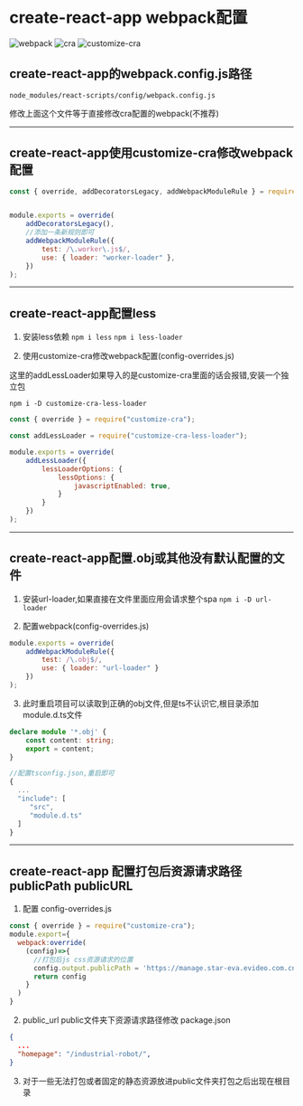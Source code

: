 # create-react-app webpack配置

![webpack](https://img.shields.io/badge/webpack-5-blue)
![cra](https://img.shields.io/badge/create--react--app-5-ff69b4)
![customize-cra](https://img.shields.io/badge/customize--cra-5-yellow)

## create-react-app的webpack.config.js路径

`node_modules/react-scripts/config/webpack.config.js`

修改上面这个文件等于直接修改cra配置的webpack(不推荐)

----------

## create-react-app使用customize-cra修改webpack配置

``` JavaScript
const { override, addDecoratorsLegacy, addWebpackModuleRule } = require('customize-cra');


module.exports = override(
    addDecoratorsLegacy(),
    //添加一条新规则即可
    addWebpackModuleRule({
        test: /\.worker\.js$/,
        use: { loader: "worker-loader" },
    })
);
```

----------

## create-react-app配置less

1. 安装less依赖
`npm i less`
`npm i less-loader`

2. 使用customize-cra修改webpack配置(config-overrides.js)

这里的addLessLoader如果导入的是customize-cra里面的话会报错,安装一个独立包

`npm i -D customize-cra-less-loader`

``` JavaScript
const { override } = require("customize-cra");

const addLessLoader = require("customize-cra-less-loader");

module.exports = override(
    addLessLoader({
        lessLoaderOptions: {
            lessOptions: {
                javascriptEnabled: true,
            }
        }
    })
);
```

----------

## create-react-app配置.obj或其他没有默认配置的文件

1. 安装url-loader,如果直接在文件里面应用会请求整个spa
`npm i -D url-loader`

2. 配置webpack(config-overrides.js)

``` JavaScript
module.exports = override(
    addWebpackModuleRule({
        test: /\.obj$/,
        use: { loader: "url-loader" }
    })
);
```

3. 此时重启项目可以读取到正确的obj文件,但是ts不认识它,根目录添加module.d.ts文件

``` TypeScript
declare module '*.obj' {
    const content: string;
    export = content;
}

//配置tsconfig.json,重启即可
{
  ...
  "include": [
     "src",
     "module.d.ts"
  ]
}
```

----------

## create-react-app 配置打包后资源请求路径publicPath publicURL

1. 配置 config-overrides.js

``` JavaScript
const { override } = require("customize-cra");
module.export={
  webpack:override(
    (config)=>{
      //打包后js css资源请求的位置 
      config.output.publicPath = 'https://manage.star-eva.evideo.com.cn/industrial_robot/';
      return config 
    }
  )
}
```

2. public_url public文件夹下资源请求路径修改 package.json

``` json
{
  ...
  "homepage": "/industrial-robot/",
}
```

3. 对于一些无法打包或者固定的静态资源放进public文件夹打包之后出现在根目录
